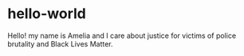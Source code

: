 # hello-world
Hello!
my name is Amelia and I care about justice for victims of police brutality and Black Lives Matter.
